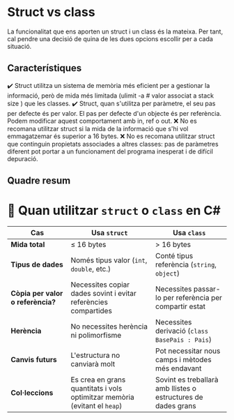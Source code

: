 # Struct vs class
La funcionalitat que ens aporten un struct i un class és la mateixa. Per tant, cal pendre una decisió de quina de les dues opcions escollir per a cada situació. 
## Característiques
✔️ Struct utilitza un sistema de memòria més eficient per a gestionar la informació, però de mida més limitada (ulimit -a # valor associat a stack size ) que les classes. 
✔️ Struct, quan s'utilitza per paràmetre, el seu pas per defecte és per valor. El pas per defecte d'un objecte és per referència. Podem modificar aquest comportament amb in, ref o out.
❌ No es recomana utilitzar struct si la mida de la informació que s'hi vol emmagatzemar és superior a 16 bytes.
❌ No es recomana utilitzar struct que continguin propietats associades a altres classes: pas de paràmetres diferent pot portar a un funcionament del programa inesperat i de difícil depuració.
## Quadre resum
# 📌 Quan utilitzar `struct` o `class` en C#

| **Cas**             | **Usa `struct`**                                      | **Usa `class`**                                       |
|---------------------|------------------------------------------------------|------------------------------------------------------|
| **Mida total**      | ≤ 16 bytes                                           | > 16 bytes                                           |
| **Tipus de dades**  | Només tipus valor (`int`, `double`, etc.)            | Conté tipus referència (`string`, `object`)         |
| **Còpia per valor o referència?** | Necessites copiar dades sovint i evitar referències compartides | Necessites passar-lo per referència per compartir estat |
| **Herència**        | No necessites herència ni polimorfisme                | Necessites derivació (`class BasePais : Pais`)      |
| **Canvis futurs**   | L'estructura no canviarà molt                        | Pot necessitar nous camps i mètodes més endavant    |
| **Col·leccions**    | Es crea en grans quantitats i vols optimitzar memòria (evitant el `heap`) | Sovint es treballarà amb llistes o estructures de dades grans |

